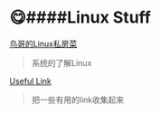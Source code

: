 :yum:####Linux Stuff
====== 

[鸟哥的Linux私房菜](http://linux.vbird.org/aboutmysite.php)  
>系统的了解Linux

[Useful Link](./Useful_Link.md )  
>把一些有用的link收集起来
